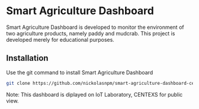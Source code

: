 # Smart Agriculture Dashboard

Smart Agriculture Dashboard is developed to monitor the environment of two agriculture products, namely paddy and mudcrab.
This project is developed merely for educational purposes.

## Installation

Use the git command to install Smart Agriculture Dashboard

```bash
git clone https://github.com/nickolasnpm/smart-agriculture-dashboard-centexs.git 
```

Note: This dashboard is diplayed on IoT Laboratory, CENTEXS for public view. 
